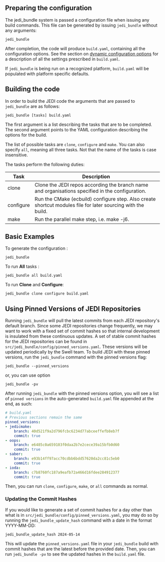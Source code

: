## Preparing the configuration

The jedi_bundle system is passed a configuration file when issuing any build commands. This file can be generated by issuing `jedi_bundle` without any arguments:

``` shell
jedi_bundle
```

After completion, the code will produce `build.yaml`, containing all the configuration options. See the section on [dynamic configuration options](dynamic_configuration_options.md) for a description of all the settings prescribed in `build.yaml`.

If `jedi_bundle` is being run on a recognized platform, `build.yaml` will be populated with platform specific defaults.

## Building the code

In order to build the JEDI code the arguments that are passed to `jedi_bundle` are as follows:

``` shell
jedi_bundle [tasks] build.yaml
```

The first argument is a list describing the tasks that are to be completed. The second argument points to the YAML configuration describing the options for the build.

The list of possible tasks are `clone`, `configure` and `make`. You can also specify `all`, meaning all three tasks. Not that the name of the tasks is case insensitive.

The tasks perform the following duties:

| Task    | Description |
| --------| ----------- |
|clone    | Clone the JEDI repos according the branch name and organisations specified in the configuration. |
|configure| Run the CMake (ecbuild) configure step. Also create shortcut modules file for later sourcing with the build.|
|make     | Run the parallel make step, i.e. make -j6. |


## Basic Examples

To generate the configuration :

``` shell
jedi_bundle
```

To run **All** tasks :

``` shell
jedi_bundle all build.yaml
```

To run **Clone** and **Configure**:

``` shell
jedi_bundle clone configure build.yaml
```

## Using Pinned Versions of JEDI Repositories

Running `jedi_bundle` will pull the latest commits from each JEDI repository's default branch. Since some JEDI repositories change frequently, we may want to work with a fixed set of commit hashes so that internal development is insulated from these continuous updates. A set of stable commit hashes for the JEDI repositories can be found in `src/jedi_bundle/config/pinned_versions.yaml`. These versions will be updated periodically by the Swell team. To build JEDI with these pinned versions, run the `jedi_bundle` command with the pinned versions flag:

``` shell
jedi_bundle --pinned_versions
```

or, you can use option

``` shell
jedi_bundle -pv
```

After running `jedi_bundle` with the pinned versions option, you will see a list of `pinned versions` in the auto-generated `build.yaml` file appended at the end, as such:

```yaml
# build.yaml
# Previous sections remain the same
pinned_versions:
- jedicmake:
    branch: 40d521f9a2d796fcbc6234d77abceeffefb8eb7f
    commit: true
- oops:
    branch: e6485c0a659103f0daa2b7e2cece39a15bfb0d60
    commit: true
- saber:
    branch: e93b14ff97acc70cdbb6bdd57620da2cc81c5eb0
    commit: true
- ioda:
    branch: c7b8760fc187a9eafb72a466d16fdee284912377
    commit: true

```

Then, you can run `clone`, `configure`, `make`, or `all` commands as normal.


### Updating the Commit Hashes

If you would like to generate a set of commit hashes for a day other than what is in `src/jedi_bundle/config/pinned_versions.yaml`, you may do so by running the `jedi_bundle_update_hash` command with a date in the format YYYY-MM-DD:

``` shell
jedi_bundle_update_hash 2024-05-14
```

This will update the `pinned_versions.yaml` file in your `jedi_bundle` build with commit hashes that are the latest before the provided date. Then, you can run `jedi_bundle -pv` to see the updated hashes in the `build.yaml` file. 
